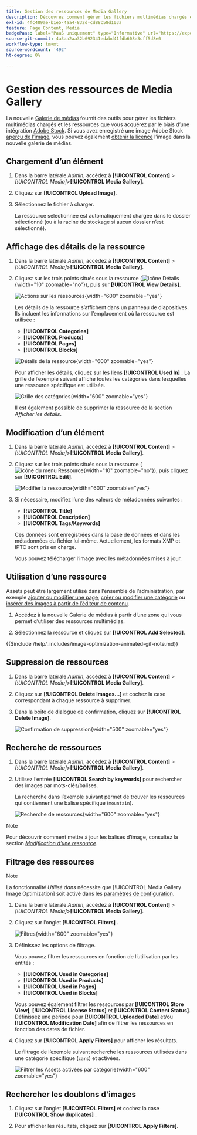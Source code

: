 ```yaml
---
title: Gestion des ressources de Media Gallery
description: Découvrez comment gérer les fichiers multimédias chargés et les ressources que vous acquérez par le biais d’une intégration Adobe Stock.
exl-id: 4fc489ae-b1e5-4aa4-832d-cd88c58d103a
feature: Page Content, Media
badgePaas: label="PaaS uniquement" type="Informative" url="https://experienceleague.adobe.com/fr/docs/commerce/user-guides/product-solutions" tooltip="S’applique uniquement aux projets Adobe Commerce on Cloud (infrastructure PaaS gérée par Adobe) et aux projets On-premise."
source-git-commit: 4a3aa2aa32b692341edabd41fdb608e3cff5d8e0
workflow-type: tm+mt
source-wordcount: '492'
ht-degree: 0%

---
```


# Gestion des ressources de Media Gallery

La nouvelle [Galerie de médias](media-gallery.md) fournit des outils pour gérer les fichiers multimédias chargés et les ressources que vous acquérez par le biais d’une intégration [Adobe Stock](adobe-stock.md). Si vous avez enregistré une image Adobe Stock [aperçu de l’image](adobe-stock-save-preview.md), vous pouvez également [obtenir la licence](adobe-stock-license-image.md) l’image dans la nouvelle galerie de médias.

## Chargement d’un élément

1. Dans la barre latérale _Admin_, accédez à **[!UICONTROL Content]** > _[!UICONTROL Media]_>**[!UICONTROL Media Gallery]**.

1. Cliquez sur **[!UICONTROL Upload Image]**.

1. Sélectionnez le fichier à charger.

   La ressource sélectionnée est automatiquement chargée dans le dossier sélectionné (ou à la racine de stockage si aucun dossier n’est sélectionné).

## Affichage des détails de la ressource

1. Dans la barre latérale _Admin_, accédez à **[!UICONTROL Content]** > _[!UICONTROL Media]_>**[!UICONTROL Media Gallery]**.

1. Cliquez sur les trois points situés sous la ressource (![icône Détails](./assets/media-gallery-asset-menu-icon.png){width="10" zoomable="no"}), puis sur **[!UICONTROL View Details]**.

   ![Actions sur les ressources](./assets/media-gallery-asset-actions.png){width="600" zoomable="yes"}

   Les détails de la ressource s’affichent dans un panneau de diapositives. Ils incluent les informations sur l’emplacement où la ressource est utilisée :

   - **[!UICONTROL Categories]**
   - **[!UICONTROL Products]**
   - **[!UICONTROL Pages]**
   - **[!UICONTROL Blocks]**

   ![Détails de la ressource](./assets/media-gallery-asset-details.png){width="600" zoomable="yes"}

   Pour afficher les détails, cliquez sur les liens **[!UICONTROL Used In]** . La grille de l’exemple suivant affiche toutes les catégories dans lesquelles une ressource spécifique est utilisée.

   ![Grille des catégories](./assets/media-gallery-asset-categories.png){width="600" zoomable="yes"}

   Il est également possible de supprimer la ressource de la section _Afficher les détails_.

## Modification d’un élément

1. Dans la barre latérale _Admin_, accédez à **[!UICONTROL Content]** > _[!UICONTROL Media]_>**[!UICONTROL Media Gallery]**.

1. Cliquez sur les trois points situés sous la ressource (![icône du menu Ressource](./assets/media-gallery-asset-menu-icon.png){width="10" zoomable="no"}), puis cliquez sur **[!UICONTROL Edit]**.

   ![Modifier la ressource](./assets/media-gallery-edit-asset.png){width="600" zoomable="yes"}

1. Si nécessaire, modifiez l’une des valeurs de métadonnées suivantes :

   - **[!UICONTROL Title]**
   - **[!UICONTROL Description]**
   - **[!UICONTROL Tags/Keywords]**

   Ces données sont enregistrées dans la base de données et dans les métadonnées du fichier lui-même. Actuellement, les formats XMP et IPTC sont pris en charge.

   Vous pouvez télécharger l’image avec les métadonnées mises à jour.

## Utilisation d’une ressource

Assets peut être largement utilisé dans l’ensemble de l’administration, par exemple [ajouter ou modifier une page](page-add.md), [créer ou modifier une catégorie](../catalog/category-create.md) ou [insérer des images à partir de l’éditeur de contenu](editor-insert-image.md).

1. Accédez à la nouvelle Galerie de médias à partir d’une zone qui vous permet d’utiliser des ressources multimédias.

1. Sélectionnez la ressource et cliquez sur **[!UICONTROL Add Selected]**.

{{$include /help/_includes/image-optimization-animated-gif-note.md}}

## Suppression de ressources

1. Dans la barre latérale _Admin_, accédez à **[!UICONTROL Content]** > _[!UICONTROL Media]_>**[!UICONTROL Media Gallery]**.

1. Cliquez sur **[!UICONTROL Delete Images...]** et cochez la case correspondant à chaque ressource à supprimer.

1. Dans la boîte de dialogue de confirmation, cliquez sur **[!UICONTROL Delete Image]**.

   ![Confirmation de suppression](./assets/media-gallery-bulk-delete-confirm.png){width="500" zoomable="yes"}

## Recherche de ressources

1. Dans la barre latérale _Admin_, accédez à **[!UICONTROL Content]** > _[!UICONTROL Media]_>**[!UICONTROL Media Gallery]**.

1. Utilisez l’entrée **[!UICONTROL Search by keywords]** pour rechercher des images par mots-clés/balises.

   La recherche dans l’exemple suivant permet de trouver les ressources qui contiennent une balise spécifique (`mountain`).

   ![Recherche de ressources](./assets/media-gallery-asset-search.png){width="600" zoomable="yes"}

>[!NOTE]
>
>Pour découvrir comment mettre à jour les balises d’image, consultez la section _[Modification d’une ressource](#edit-an-asset)_.

## Filtrage des ressources

>[!NOTE]
>
>La fonctionnalité _Utilisé dans_ nécessite que [!UICONTROL Media Gallery Image Optimization] soit activé dans les [paramètres de configuration](media-gallery-image-optimization.md).

1. Dans la barre latérale _Admin_, accédez à **[!UICONTROL Content]** > _[!UICONTROL Media]_>**[!UICONTROL Media Gallery]**.

1. Cliquez sur l’onglet **[!UICONTROL Filters]** .

   ![ Filtres ](./assets/media-gallery-filters.png){width="600" zoomable="yes"}

1. Définissez les options de filtrage.

   Vous pouvez filtrer les ressources en fonction de l’utilisation par les entités :

   - **[!UICONTROL Used in Categories]**
   - **[!UICONTROL Used in Products]**
   - **[!UICONTROL Used in Pages]**
   - **[!UICONTROL Used in Blocks]**

   Vous pouvez également filtrer les ressources par **[!UICONTROL Store View]**, **[!UICONTROL License Status]** et **[!UICONTROL Content Status]**. Définissez une période pour **[!UICONTROL Uploaded Date]** et/ou **[!UICONTROL Modification Date]** afin de filtrer les ressources en fonction des dates de fichier.

1. Cliquez sur **[!UICONTROL Apply Filters]** pour afficher les résultats.

   Le filtrage de l’exemple suivant recherche les ressources utilisées dans une catégorie spécifique (`cars`) et activées.

   ![Filtrer les Assets activées par catégorie](./assets/media-gallery-filter-by-category.png){width="600" zoomable="yes"}

## Rechercher les doublons d&#39;images

1. Cliquez sur l’onglet **[!UICONTROL Filters]** et cochez la case **[!UICONTROL Show duplicates]** .

1. Pour afficher les résultats, cliquez sur **[!UICONTROL Apply Filters]**.

<!-- Last updated from includes: 2024-01-30 15:43:39 -->
